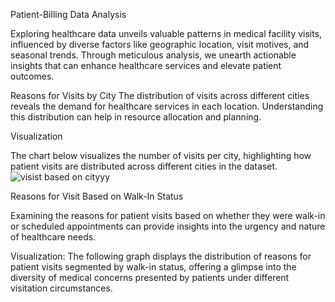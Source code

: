 Patient-Billing Data Analysis

Exploring healthcare data unveils valuable patterns in medical facility visits, influenced by diverse factors like geographic location, visit motives, and seasonal trends.
Through meticulous analysis, we unearth actionable insights that can enhance healthcare services and elevate patient outcomes.

Reasons for Visits by City
The distribution of visits across different cities reveals the demand for healthcare services in each location. Understanding this distribution can help in resource 
allocation and planning.

Visualization

The chart below visualizes the number of visits per city, highlighting how patient visits are distributed across different cities in the dataset.
![visist based on cityyy](https://github.com/Eykg/Data-332_EK/assets/159856425/3263572d-032d-4baf-81bf-e392a3261eb7)

Reasons for Visit Based on Walk-In Status

Examining the reasons for patient visits based on whether they were walk-in or scheduled appointments can provide insights into the urgency and nature of healthcare needs.

Visualization:
The following graph displays the distribution of reasons for patient visits segmented by walk-in status, offering a glimpse into the diversity of medical concerns presented by patients under different visitation circumstances.
